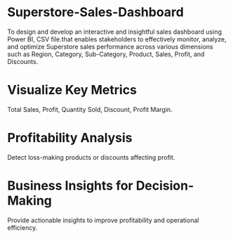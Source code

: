 # Superstore-Sales-Dashboard
To design and develop an interactive and insightful sales dashboard using Power BI, CSV file.that enables stakeholders to effectively monitor, analyze, and optimize Superstore sales performance across various dimensions such as Region, Category, Sub-Category, Product, Sales, Profit, and Discounts.
# Visualize Key Metrics
Total Sales, Profit, Quantity Sold, Discount, Profit Margin.
# Profitability Analysis
Detect loss-making products or discounts affecting profit.
# Business Insights for Decision-Making
Provide actionable insights to improve profitability and operational efficiency.


